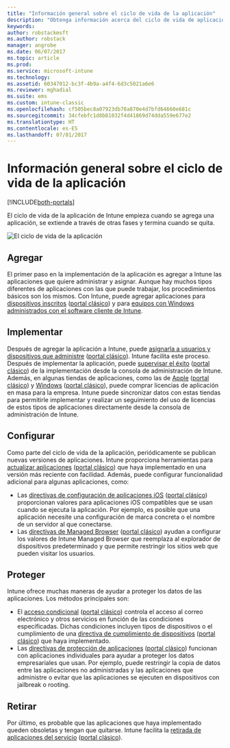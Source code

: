 ```yaml
---
title: "Información general sobre el ciclo de vida de la aplicación"
description: "Obtenga información acerca del ciclo de vida de aplicaciones que administra Intune, desde su incorporación hasta la retirada final."
keywords: 
author: robstackmsft
ms.author: robstack
manager: angrobe
ms.date: 06/07/2017
ms.topic: article
ms.prod: 
ms.service: microsoft-intune
ms.technology: 
ms.assetid: 60347012-bc3f-4b9a-a4f4-6d3c5021a6e6
ms.reviewer: mghadial
ms.suite: ems
ms.custom: intune-classic
ms.openlocfilehash: cf505bec8a07923db78a870e4d7bfd64660e681c
ms.sourcegitcommit: 34cfebfc1d8b81032f4d41869d74dda559e677e2
ms.translationtype: HT
ms.contentlocale: es-ES
ms.lasthandoff: 07/01/2017
---
```

# <a name="overview-of-the-app-lifecycle"></a>Información general sobre el ciclo de vida de la aplicación

[!INCLUDE[both-portals](./includes/note-for-both-portals.md)]

El ciclo de vida de la aplicación de Intune empieza cuando se agrega una aplicación, se extiende a través de otras fases y termina cuando se quita.

![El ciclo de vida de la aplicación](./media/app-lifecycle.png "el ciclo de vida de la aplicación de Intune")

## <a name="add"></a>Agregar

El primer paso en la implementación de la aplicación es agregar a Intune las aplicaciones que quiere administrar y asignar. Aunque hay muchos tipos diferentes de aplicaciones con las que puede trabajar, los procedimientos básicos son los mismos. Con Intune, puede agregar aplicaciones para [dispositivos inscritos](apps-add.md) ([portal clásico](/intune-classic/deploy-use/add-apps-for-mobile-devices-in-microsoft-intune)) y para [equipos con Windows administrados con el software cliente de Intune](/intune-classic/deploy-use/add-apps-for-windows-pcs-in-microsoft-intune).

## <a name="deploy"></a>Implementar

Después de agregar la aplicación a Intune, puede [asignarla a usuarios y dispositivos que administre](apps-deploy.md) ([portal clásico](/intune-classic/deploy-use/deploy-apps)). Intune facilita este proceso. Después de implementar la aplicación, puede [supervisar el éxito](apps-monitor.md) ([portal clásico](/intune-classic/deploy-use/monitor-apps-in-microsoft-intune)) de la implementación desde la consola de administración de Intune. Además, en algunas tiendas de aplicaciones, como las de [Apple](vpp-apps-ios.md) ([portal clásico](/intune-classic/deploy-use/manage-ios-apps-you-purchased-through-a-volume-purchase-program-with-microsoft-intune)) y [Windows](windows-store-for-business.md) ([portal clásico](/intune-classic/deploy-use/manage-apps-you-purchased-from-the-windows-store-for-business-with-microsoft-intune)), puede comprar licencias de aplicación en masa para la empresa. Intune puede sincronizar datos con estas tiendas para permitirle implementar y realizar un seguimiento del uso de licencias de estos tipos de aplicaciones directamente desde la consola de administración de Intune.

## <a name="configure"></a>Configurar

Como parte del ciclo de vida de la aplicación, periódicamente se publican nuevas versiones de aplicaciones. Intune proporciona herramientas para [actualizar aplicaciones](apps-add.md) ([portal clásico](/intune-classic/deploy-use/update-apps-using-microsoft-intune)) que haya implementado en una versión más reciente con facilidad. Además, puede configurar funcionalidad adicional para algunas aplicaciones, como:
- Las [directivas de configuración de aplicaciones iOS](app-configuration-policies-use-ios.md) ([portal clásico](/intune-classic/deploy-use/configure-ios-apps-with-mobile-app-configuration-policies-in-microsoft-intune)) proporcionan valores para aplicaciones iOS compatibles que se usan cuando se ejecuta la aplicación. Por ejemplo, es posible que una aplicación necesite una configuración de marca concreta o el nombre de un servidor al que conectarse.
- Las [directivas de Managed Browser](app-configuration-managed-browser.md) ([portal clásico](/intune-classic/deploy-use/manage-internet-access-using-managed-browser-policies)) ayudan a configurar los valores de Intune Managed Browser que reemplaza al explorador de dispositivos predeterminado y que permite restringir los sitios web que pueden visitar los usuarios.

## <a name="protect"></a>Proteger

Intune ofrece muchas maneras de ayudar a proteger los datos de las aplicaciones. Los métodos principales son:
- El [acceso condicional](conditional-access.md) ([portal clásico](/intune-classic/deploy-use/restrict-access-to-email-and-o365-services-with-microsoft-intune)) controla el acceso al correo electrónico y otros servicios en función de las condiciones especificadas. Dichas condiciones incluyen tipos de dispositivos o el cumplimiento de una [directiva de cumplimiento de dispositivos](device-compliance.md) ([portal clásico](/intune-classic/deploy-use/introduction-to-device-compliance-policies-in-microsoft-intune)) que haya implementado.
- Las [directivas de protección de aplicaciones](app-protection-policy.md) ([portal clásico](/intune-classic/deploy-use/protect-app-data-using-mobile-app-management-policies-with-microsoft-intune)) funcionan con aplicaciones individuales para ayudar a proteger los datos empresariales que usan. Por ejemplo, puede restringir la copia de datos entre las aplicaciones no administradas y las aplicaciones que administre o evitar que las aplicaciones se ejecuten en dispositivos con jailbreak o rooting.

## <a name="retire"></a>Retirar

Por último, es probable que las aplicaciones que haya implementado queden obsoletas y tengan que quitarse. Intune facilita la [retirada de aplicaciones del servicio](device-management.md) ([portal clásico](/intune-classic/deploy-use/retire-apps-using-microsoft-intune)).

